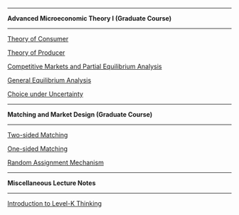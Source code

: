 -----

**Advanced Microeconomic Theory I (Graduate Course)**

-----

[Theory of Consumer]("/Teaching/micro/consumer.pdf")  

[Theory of Producer]("/Teaching/micro/consumer.pdf")  

[Competitive Markets and Partial Equilibrium Analysis]("/Teaching/micro/consumer.pdf")  

[General Equilibrium Analysis]("/Teaching/micro/consumer.pdf")  

[Choice under Uncertainty]("/Teaching/micro/consumer.pdf")	     



-----

**Matching and Market Design (Graduate Course)** 

-----

[Two-sided Matching]("/Teaching/micro/consumer.pdf")  

[One-sided Matching]("/Teaching/micro/consumer.pdf")    

[Random Assignment Mechanism]("Teaching/matching/RSM.pdf")



-----

**Miscellaneous Lecture Notes**

-----

[Introduction to Level-K Thinking]("Teaching/micro/level_k.pdf")







